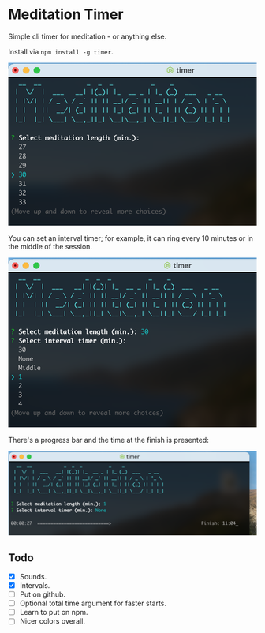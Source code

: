 
# Meditation Timer

Simple cli timer for meditation - or anything else.

Install via `npm install -g timer`.

![img](images/1.png)

You can set an interval timer; for example, it can ring every 10 minutes or in the middle of the session.

![img](images/2.png)

There's a progress bar and the time at the finish is presented:

![img](images/3.png)


<a id="org512c48b"></a>

## Todo

-   [X] Sounds.
-   [X] Intervals.
-   [ ] Put on github.
-   [ ] Optional total time argument for faster starts.
-   [ ] Learn to put on npm.
-   [ ] Nicer colors overall.
